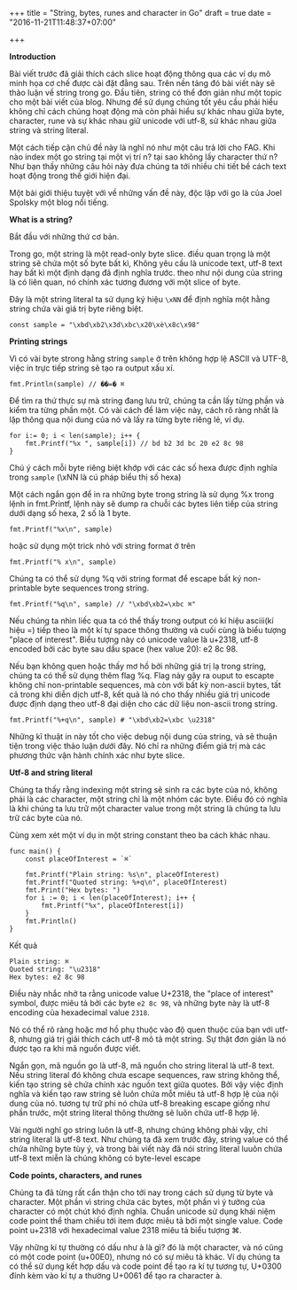 +++
title = "String, bytes, runes and character in Go"
draft = true
date = "2016-11-21T11:48:37+07:00"

+++

**Introduction**

Bài viết trước đã giải thích cách slice hoạt động thông qua các ví dụ mô minh họa cơ chế được cài đặt đằng sau. Trên nền tảng đó bài viết này sẽ thảo luận về string trong go. Đầu tiên, string có thể đơn giản như một topic cho một bài viết của blog. Nhưng để sử dụng chúng tốt yêu cầu phải hiểu không chỉ cách chúng hoạt động mà còn phải hiểu sự khác nhau giữa byte, character, rune và sự khác nhau giữ unicode với utf-8, sử khác nhau giữa string và string literal.

Một cách tiếp cận chủ đề này là nghĩ nó như một câu trả lời cho FAG. Khi nào index một go string tại một vị trí n? tại sao không lấy character thứ n? Như bạn thấy những câu hỏi này đưa chúng ta tới nhiều chi tiết bề cách text hoạt động trong thế giới hiện đại.

Một bài giới thiệu tuyệt với về những vấn đề này, độc lập với go là của Joel Spolsky một blog nổi tiếng.

**What is a string?**

Bắt đầu với những thứ cơ bản.

Trong go, một string là một read-only byte slice. điều quan trọng là một string sẽ chứa một số byte bất kì, Không yêu cầu là unicode text, utf-8 text hay bất kì một định dạng đã định nghĩa trước. theo như nội dung của string là có liên quan, nó chính xác tương đương với một slice of byte.

Đây là một string literal ta sử dụng ký hiệu `\xNN` để định nghĩa một hằng string chứa vài giá trị byte riêng biệt. 

	const sample = "\xbd\xb2\x3d\xbc\x20\xè\x8c\x98"

**Printing strings**

Vì có vài byte strong hằng string `sample` ở trên không hợp lệ ASCII và UTF-8, việc in trực tiếp string sẽ tạo ra output xấu xí.

	fmt.Println(sample) // ��=� ⌘

Để tìm ra thứ thực sự mà string đang lưu trữ, chúng ta cần lấy từng phần và kiểm tra từng phần một. Có vài cách để làm việc này, cách rõ ràng nhất là lặp thông qua nội dung của nó và lấy ra từng byte riêng lẻ, ví dụ.

	for i:= 0; i < len(sample); i++ {
		fmt.Printf("%x ", sample[i]) // bd b2 3d bc 20 e2 8c 98
	}

Chú ý cách mỗi byte riêng biệt khớp với các các số hexa được định nghĩa trong `sample` (\xNN là cú pháp biểu thị số hexa)

Một cách ngắn gọn để in ra những byte trong string là sử dụng %x trong lệnh in fmt.Printf, lệnh này sẽ dump ra chuỗi các bytes liên tiếp của string dưới dạng số hexa, 2 số là 1 byte.

	fmt.Printf("%x\n", sample)

hoặc sử dụng một trick nhỏ với string format ở trên

	fmt.Printf("% x\n", sample)

Chúng ta có thể sử dụng %q với string format để escape bất ký non-printable byte sequences trong string.
	
	fmt.Printf("%q\n", sample) // "\xbd\xb2=\xbc ⌘"

Nếu chúng ta nhìn liếc qua ta có thể thấy trong output có kí hiệu asciii(kí hiệu =) tiếp theo là một kí tự space thông thường và cuối cùng là biểu tượng "place of interest". Biểu tượng này có unicode value là u+2318, utf-8 encoded bởi các byte sau dấu space (hex value 20): e2 8c 98.

Nếu bạn không quen hoặc thấy mơ hồ bởi những giá trị lạ trong string, chúng ta có thể sử dụng thêm flag %q. Flag này gây ra ouput to escapte không chỉ non-printable sequences, mà còn với bất kỳ non-ascii bytes, tất cả trong khi diễn dịch utf-8, kết quả là nó cho thấy nhiều giá trị unicode được định dạng theo utf-8 đại diện cho các dữ liệu non-ascii trong string.

	fmt.Printf("%+q\n", sample) # "\xbd\xb2=\xbc \u2318"

Những kĩ thuật in này tốt cho việc debug nội dung của string, và sẽ thuận tiện trong việc thảo luận dưới đây. Nó chỉ ra những điểm giá trị mà các phương thức vận hành chính xác như byte slice.

**Utf-8 and string literal**

Chúng ta thấy rằng indexing một string sẽ sinh ra các byte của nó, không phải là các character, một string chỉ là một nhóm các byte. Điều đó có nghĩa là khi chúng ta lưu trữ một character value trong một string là chúng ta lưu trữ các byte của nó.

Cùng xem xét một ví dụ in một string constant theo ba cách khác nhau.

	func main() {
		const placeOfInterest = `⌘`

		fmt.Printf("Plain string: %s\n", placeOfInterest)
		fmt.Printf("Quoted string: %+q\n", placeOfInterest)
		fmt.Print("Hex bytes: ")
		for i := 0; i < len(placeOfInterest); i++ {
			fmt.Printf("%x", placeOfInterest[i])
		}
		fmt.Println()
	}

Kết quả

	Plain string: ⌘
	Quoted string: "\u2318"
	Hex bytes: e2 8c 98

Điều này nhắc nhở ta rằng unicode value U+2318, the "place of interest" symbol, được miêu tả bởi các byte `e2 8c 98`, và những byte này là utf-8 encoding của hexadecimal value `2318`.

Nó có thể rõ ràng hoặc mơ hồ phụ thuộc vào độ quen thuộc của bạn với utf-8, nhưng giá trị giải thích cách utf-8 mô tả một string. Sự thật đơn giản là nó được tạo ra khi mã nguồn được viết.

Ngắn gọn, mã nguồn go là utf-8, mã nguồn cho string literal là utf-8 text. Nếu string literal đó không chưa escape sequences, raw string không thể, kiến tạo string sẽ chứa chính xác nguồn text giữa quotes. Bởi vậy việc định nghĩa và kiến tạo raw string sẽ luôn chứa mỗt miêu tả utf-8 hợp lệ của nội dung của nó. tương tự trữ phi nó chứa utf-8 breaking escape giống như phần trước, một string literal thông thường sẽ luôn chứa utf-8 hợp lệ.

Vài người nghĩ go string luôn là utf-8, nhưng chúng không phải vậy, chỉ string literal là utf-8 text. Như chúng ta đã xem trước đây, string value có thể chửa những byte tùy ý, và trong bài viết này đã nói string literal luuôn chứa utf-8 text miễn là chúng không có byte-level escape

**Code points, characters, and runes**

Chúng ta đã từng rất cẩn thận cho tới nay trong cách sử dụng từ byte và character. Một phần vì string chứa các bytes, một phần vì ý tưởng của character có một chút khó định nghĩa. Chuẩn unicode sử dụng khái niệm code point thể tham chiếu tới item được miêu tả bởi một single value. Code point u+2318  với hexadecimal value 2318 miêu tả biểu tượng ⌘. 

Vậy những kí tự thường có dấu như à là gì? đó là một character, và nó cũng có một code point (u+00E0), nhưng nó có sự miêu tả khác. Ví dụ chúng ta có thể sử dụng kết hợp dấu và code point để tạo ra kí tự tương tự, U+0300 đính kèm vào kí tự a thường U+0061 để tạo ra character à.
